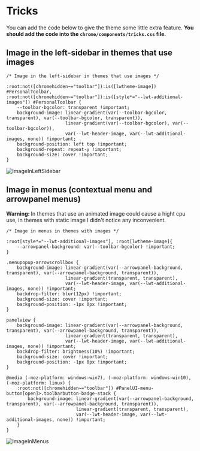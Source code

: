 # Tricks

<p>You can add the code below to give the theme some little extra feature. <b>You should add the code into the <code>chrome/components/tricks.css</code> file.</b></p>

## Image in the left-sidebar in themes that use images

```
/* Image in the left-sidebar in themes that use images */

:root:not([chromehidden~="toolbar"]):is([lwtheme-image]) #PersonalToolbar, 
:root:not([chromehidden~="toolbar"]):is([style*="--lwt-additional-images"]) #PersonalToolbar {
    --toolbar-bgcolor: transparent !important;
    background-image: linear-gradient(var(--toolbar-bgcolor, transparent), var(--toolbar-bgcolor, transparent)),
                      linear-gradient(var(--toolbar-bgcolor), var(--toolbar-bgcolor)), 
                      var(--lwt-header-image, var(--lwt-additional-images, none)) !important;
    background-position: left top !important;
    background-repeat: repeat-y !important;
    background-size: cover !important;
}
```

![ImageInLeftSidebar](https://user-images.githubusercontent.com/22057609/228342105-0aadebca-eb96-407c-b0d3-a6bdfe5ba3f4.png)

## Image in menus (contextual menu and arrowpanel menus)

<p><b>Warning: </b>In themes that use  an animated image could cause a hight cpu use, in themes with static image I didn't notice any inconvenient. </p>

```
/* Image in menus in themes with images */
  
:root[style*="--lwt-additional-images"], :root[lwtheme-image]{
    --arrowpanel-background: var(--toolbar-bgcolor) !important;
}

.menupopup-arrowscrollbox {
    background-image: linear-gradient(var(--arrowpanel-background, transparent), var(--arrowpanel-background, transparent)), 
                      linear-gradient(transparent, transparent), 
                      var(--lwt-header-image, var(--lwt-additional-images, none)) !important;
    backdrop-filter: blur(12px) !important;
    background-size: cover !important;
    background-position: -1px 0px !important;
}

panelview {
    background-image: linear-gradient(var(--arrowpanel-background, transparent), var(--arrowpanel-background, transparent)), 
                      linear-gradient(transparent, transparent), 
                      var(--lwt-header-image, var(--lwt-additional-images, none)) !important;
    backdrop-filter: brightness(10%) !important;
    background-size: cover !important;
    background-position: -1px 0px !important;
}

@media (-moz-platform: windows-win7), (-moz-platform: windows-win10), (-moz-platform: linux) {
    :root:not([chromehidden~="toolbar"]) #PanelUI-menu-button[open]>.toolbarbutton-badge-stack {
        background-image: linear-gradient(var(--arrowpanel-background, transparent), var(--arrowpanel-background, transparent)), 
                          linear-gradient(transparent, transparent), 
                          var(--lwt-header-image, var(--lwt-additional-images, none)) !important;
    }
}
```

![ImageInMenus](https://user-images.githubusercontent.com/22057609/228356808-02b9cb92-ba4b-4769-a870-8b41b638c18f.png)

